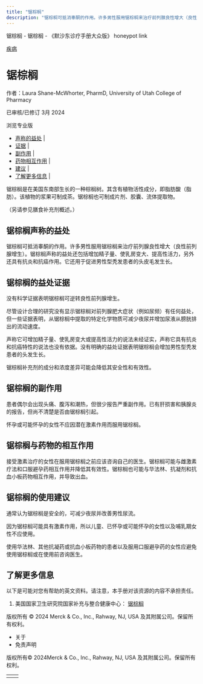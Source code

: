 ```yaml
---
title: "锯棕榈"
description: "锯棕榈可抵消睾酮的作用。许多男性服用锯棕榈来治疗前列腺良性增大（良性前列腺增生）。锯棕榈声称的益处还包括增加精子量、使乳房变大、提高性活力，另外还具有抗炎和抗癌作用。它还用于促进男性型秃发患者的头皮毛发生长。"
---
```


﻿锯棕榈 \- 锯棕榈 \- 《默沙东诊疗手册大众版》 honeypot link



[疾病](https://www.merckmanuals.com/home/resourcespages/healthyliving_rel2.3)

# 锯棕榈

作者：Laura Shane-McWhorter, PharmD, University of Utah College of Pharmacy

已审核/已修订 3月 2024

浏览专业版

- [声称的益处](#声称的益处_v61152414_zh) \|
- [证据](#证据_v61152419_zh) \|
- [副作用](#副作用_v61152424_zh) \|
- [药物相互作用](#药物相互作用_v61152427_zh) \|
- [建议](#建议_v61152431_zh) \|
- [了解更多信息](#了解更多信息_v88388645_zh) \|

锯棕榈是在美国东南部生长的一种棕榈树。其含有植物活性成分，即脂肪酸（脂肪）。该植物的浆果可制成茶。锯棕榈也可制成片剂、胶囊、流体提取物。

（另请参见膳食补充剂概述。）

## 锯棕榈声称的益处

锯棕榈可抵消睾酮的作用。许多男性服用锯棕榈来治疗前列腺良性增大（良性前列腺增生）。锯棕榈声称的益处还包括增加精子量、使乳房变大、提高性活力，另外还具有抗炎和抗癌作用。它还用于促进男性型秃发患者的头皮毛发生长。

## 锯棕榈的益处证据

没有科学证据表明锯棕榈可逆转良性前列腺增生。

尽管设计合理的研究没有显示锯棕榈对前列腺肥大症状（例如尿频）有任何益处，但一些证据表明，从锯棕榈中提取的特定化学物质可减少夜尿并增加尿液从膀胱排出的流动速度。

声称它可增加精子量、使乳房变大或提高性活力的说法未经证实，声称它具有抗炎和抗癌特性的说法也没有依据。没有明确的益处证据表明锯棕榈会增加男性型秃发患者的头发生长。

锯棕榈补充剂的成分和浓度差异可能会降低其安全性和有效性。

## 锯棕榈的副作用

患者偶尔会出现头痛、腹泻和潮热，但很少报告严重副作用。已有肝损害和胰腺炎的报告，但尚不清楚是否由锯棕榈引起。

怀孕或可能怀孕的女性不应因潜在激素作用而服用锯棕榈。

## 锯棕榈与药物的相互作用

接受激素治疗的女性在服用锯棕榈之前应该咨询自己的医生。锯棕榈可能与雌激素疗法和口服避孕药相互作用并降低其有效性。锯棕榈也可能与华法林、抗凝剂和抗血小板药物相互作用，并导致出血。

## 锯棕榈的使用建议

通常认为锯棕榈是安全的，可减少夜尿并改善男性尿流。

因为锯棕榈可能具有激素作用，所以儿童、已怀孕或可能怀孕的女性以及哺乳期女性不应使用。

使用华法林、其他抗凝药或抗血小板药物的患者以及服用口服避孕药的女性应避免使用锯棕榈或在使用前咨询医生。

## 了解更多信息

以下是可能对您有帮助的英文资料。请注意，本手册对该资源的内容不承担责任。

1. 美国国家卫生研究院国家补充与整合健康中心： [锯棕榈](https://www.nccih.nih.gov/health/saw-palmetto)




版权所有 © 2024
Merck & Co., Inc., Rahway, NJ, USA 及其附属公司。保留所有权利。

- 关于
- 免责声明

版权所有© 2024Merck & Co., Inc., Rahway, NJ, USA 及其附属公司。保留所有权利。

|     |     |
| --- | --- |
|  |  |